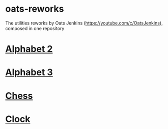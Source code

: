 # oats-reworks
The utilities reworks by Oats Jenkins (https://youtube.com/c/OatsJenkins), composed in one repository

# [Alphabet 2](/oats-reworks/Alphabet%202)

# [Alphabet 3](/oats-reworks/Alphabet%203)

# [Chess](/oats-reworks/Chess%202)

# [Clock](/oats-reworks/Clock%202)
